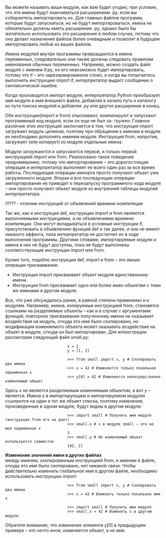 Вы можете называть ваши модули, как вам будет угодно, при условии, что эти имена будут оканчиваться расширением .py, если вы собираетесь импортировать их. Для главных файлов программ, которые будут запускаться, но не будут импортироваться, имена не обязательно должны иметь расширение .py, однако было бы желательно использовать это расширение в любом случае, потому что оно делает назначение файлов более очевидным и позволит в будущем импортировать любой из ваших файлов.

Имена модулей внутри программы превращаются в имена переменных, следовательно они также должны следовать правилам именования
обычных переменных. Например, можно создать файл модуля с именем if.py, но его невозможно будет импортировать, потому что if – это зарезервированное слово, и когда вы попытаетесь выполнить инструкцию import if, интерпретатор выдаст сообщение о синтаксической ошибке.  

Когда производится импорт модуля, интерпретатор Python преобразует имя модуля в имя внешнего файла, добавляя в начало путь к каталогу из пути поиска модулей и добавляя .py или другое расширение в конец.

Обе инструкции(import и from) отыскивают, компилируют и запускают программный код модуля, если он еще не был за-
гружен. Главное различие этих инструкций заключается в том, что инструкция import загружает модуль целиком, поэтому при обращении к именам в модуле их необходимо дополнять именем модуля. Инструкция from, напротив, загружает (или копирует) из модуля отдельные имена.

Модули загружаются и запускаются первой, и только первой инструкцией import или from. Реализовано такое поведение преднамеренно, потому что импортирование – это дорогостоящая операция и интерпретатор выполняет ее всего один раз за все время работы. Последующие операции импорта просто получают объект уже загруженного модуля. Вторая и все последующие операции импортирования не приводят к перезапуску программного кода модуля – они просто получают объект модуля из внутренней таблицы модулей интерпретатора.

!!!??? - отличие инструкций от объявлений времени компиляции

Так же, как и инструкция def, инструкции import и from являются выполняемыми инструкциями, а не объявлениями времени компиляции. Они могут вкладываться в условные инструкции if, присутствовать в объявлениях функций def и так далее, и они не имеют никакого эффекта, пока интерпретатор не достигнет их в ходе выполнения программы. Другими словами, импортируемые модули и имена в них не будут доступны, пока не будут выполнены соответствующие инструкции import или from.  

Кроме того, подобно инструкции def, import и from – это явные операции присваивания:
 - Инструкция import присваивает объект модуля единственному имени.
 - Инструкция from присваивает одно или более имен объектам с теми же именами в другом модуле.  

Все, что уже обсуждалось ранее, в равной степени применимо и к модулям. Например, имена, копируемые инструкцией from, становятся ссылками на разделяемые объекты – как и в случае с аргументами функций, повторное присваивание полученному имени не оказывает воздействия на модуль, откуда это имя было скопировано, но модификация изменяемого объекта может оказывать
воздействие на объект в модуле, откуда он был импортирован. Для иллюстрации рассмотрим следующий файл small.py:

                                x = 1
                                y = [1, 2]

                                >>> from small import x, y # Скопировать два имени
                                >>> x = 42 # Изменяется только локальная переменная x
                                >>> y[0] = 42 # Изменяется непосредственно изменяемый объект

Здесь x не является разделяемым изменяемым объектом, а вот y – является. Имена y в импортирующем и импортируемом модулях ссылаются на один и тот же объект списка, поэтому изменения, произведенные в одном модуле, будут видны в другом модуле:  

                                >>> import small # Получить имя модуля (инструкция from его не дает)
                                >>> small.x # x в модуле small – это не моя переменная x
                                1
                                >>> small.y # Но изменяемый объект используется совместно
                                [42, 2]

**Изменение значений имен в других файлах**  
между именем, скопированным инструкцией from, и именем в файле, откуда это имя было скопировано, нет никакой связи. Чтобы действительно изменить глобальное имя в другом файле, необходимо использовать инструкцию import:  

                                >>> from small import x, y # Скопировать два имени
                                >>> x = 42 # Изменить только локальное имя x

                                >>> import small # Получить имя модуля
                                >>> small.x = 42 # Изменить x в другом модуле

Обратите внимание, что изменение элемента y[0] в предыдущем примере – это нечто иное; изменяется объект, а не имя.

